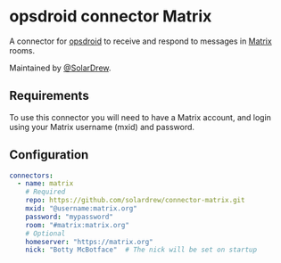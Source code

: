 # opsdroid connector Matrix

A connector for [opsdroid](https://github.com/opsdroid/opsdroid) to receive and respond to messages in [Matrix](https://matrix.org/) rooms. 

Maintained by [@SolarDrew](https://github.com/SolarDrew).

## Requirements

To use this connector you will need to have a Matrix account, and login using your Matrix username (mxid) and password.

## Configuration

```yaml
connectors:
  - name: matrix
    # Required
    repo: https://github.com/solardrew/connector-matrix.git
    mxid: "@username:matrix.org"
    password: "mypassword"
    room: "#matrix:matrix.org"
    # Optional
    homeserver: "https://matrix.org"
    nick: "Botty McBotface"  # The nick will be set on startup
```
